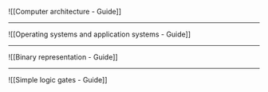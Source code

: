 ![[Computer architecture - Guide]]

<hr> 

![[Operating systems and application systems - Guide]]

<hr>

![[Binary representation - Guide]]

<hr>

![[Simple logic gates - Guide]]
